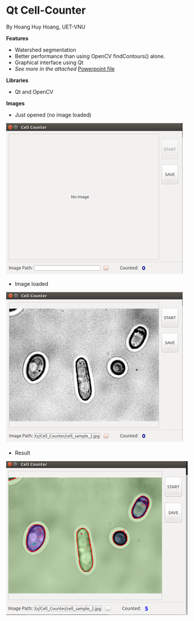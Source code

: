 # Qt Cell-Counter
By Hoang Huy Hoang, UET-VNU

**Features**
- Watershed segmentation
- Better performance than using OpenCV findContours() alone.
- Graphical interface using Qt
- _See more in the attached_ [Powerpoint file](MEMS_Presentation.pptx)

**Libraries**
- Qt and OpenCV

**Images**

- Just opened (no image loaded)

![alt text](/images/app_1.png)

- Image loaded

![alt text](/images/app_2.png)

- Result

![alt text](/images/app_3.png)




